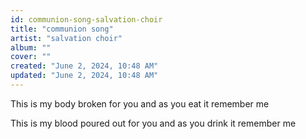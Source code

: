 ```yaml
---
id: communion-song-salvation-choir
title: "communion song"
artist: "salvation choir"
album: ""
cover: ""
created: "June 2, 2024, 10:48 AM"
updated: "June 2, 2024, 10:48 AM"
---
```


This is my body broken for you and as you eat it remember me

This is my blood poured out for you and as you drink it remember me